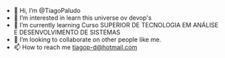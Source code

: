 - 👋 Hi, I’m @TiagoPaludo
- 👀 I’m interested in learn this universe ov devop's
- 🌱 I’m currently learning Curso SUPERIOR DE TECNOLOGIA EM ANÁLISE E DESENVOLVIMENTO DE SISTEMAS
- 💞️ I’m looking to collaborate on other people like me.
- 📫 How to reach me tiagop-d@hotmail.com

<!---
TiagoPaludo/TiagoPaludo is a ✨ special ✨ repository because its `README.md` (this file) appears on your GitHub profile.
You can click the Preview link to take a look at your changes.
--->
